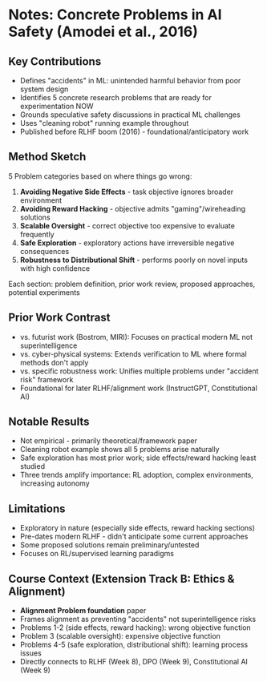 # Notes: Concrete Problems in AI Safety (Amodei et al., 2016)

## Key Contributions
- Defines "accidents" in ML: unintended harmful behavior from poor system design
- Identifies 5 concrete research problems that are ready for experimentation NOW
- Grounds speculative safety discussions in practical ML challenges
- Uses "cleaning robot" running example throughout
- Published before RLHF boom (2016) - foundational/anticipatory work

## Method Sketch
5 Problem categories based on where things go wrong:
1. **Avoiding Negative Side Effects** - task objective ignores broader environment
2. **Avoiding Reward Hacking** - objective admits "gaming"/wireheading solutions
3. **Scalable Oversight** - correct objective too expensive to evaluate frequently
4. **Safe Exploration** - exploratory actions have irreversible negative consequences
5. **Robustness to Distributional Shift** - performs poorly on novel inputs with high confidence

Each section: problem definition, prior work review, proposed approaches, potential experiments

## Prior Work Contrast
- vs. futurist work (Bostrom, MIRI): Focuses on practical modern ML not superintelligence
- vs. cyber-physical systems: Extends verification to ML where formal methods don't apply
- vs. specific robustness work: Unifies multiple problems under "accident risk" framework
- Foundational for later RLHF/alignment work (InstructGPT, Constitutional AI)

## Notable Results
- Not empirical - primarily theoretical/framework paper
- Cleaning robot example shows all 5 problems arise naturally
- Safe exploration has most prior work; side effects/reward hacking least studied
- Three trends amplify importance: RL adoption, complex environments, increasing autonomy

## Limitations
- Exploratory in nature (especially side effects, reward hacking sections)
- Pre-dates modern RLHF - didn't anticipate some current approaches
- Some proposed solutions remain preliminary/untested
- Focuses on RL/supervised learning paradigms

## Course Context (Extension Track B: Ethics & Alignment)
- **Alignment Problem foundation** paper
- Frames alignment as preventing "accidents" not superintelligence risks
- Problems 1-2 (side effects, reward hacking): wrong objective function
- Problem 3 (scalable oversight): expensive objective function
- Problems 4-5 (safe exploration, distributional shift): learning process issues
- Directly connects to RLHF (Week 8), DPO (Week 9), Constitutional AI (Week 9)